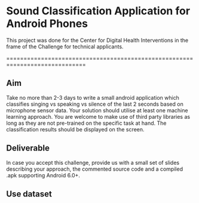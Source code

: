 # Sound Classification Application for Android Phones

This project was done for the Center for Digital Health Interventions 
in the frame of the Challenge for technical applicants.

=============================================================================

## Aim

Take no more than 2-3 days to write a small android application which classifies singing vs speaking vs silence of the last 2 seconds based on microphone sensor data. Your solution should utilise at least one machine learning approach. You are welcome to make use of third party libraries as long as they are not pre-trained on the specific task at hand. The classification results should be displayed on the screen.

## Deliverable

In case you accept this challenge, provide us with a small set of slides describing your approach, the commented source code and a compiled .apk supporting Android 6.0+.

## Use dataset
